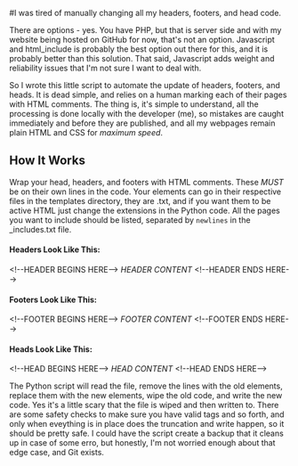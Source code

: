 #I was tired of manually changing all my headers, footers, and head code.

There are options - yes. You have PHP, but that is server side and with my website being hosted on GitHub for now, that's not an option. Javascript and html_include is probably the best option out there for this, and it is probably better than this solution. That said, Javascript adds weight and reliability issues that I'm not sure I want to deal with.

So I wrote this little script to automate the update of headers, footers, and heads. It is dead simple, and relies on a human marking each of their pages with HTML comments. The thing is, it's simple to understand, all the processing is done locally with the developer (me), so mistakes are caught immediately and before they are published, and all my webpages remain plain HTML and CSS for *maximum speed*.

## How It Works

Wrap your head, headers, and footers with HTML comments. These *MUST* be on their own lines in the code. Your elements can go in their respective files in the templates directory, they are .txt, and if you want them to be active HTML just change the extensions in the Python code. All the pages you want to include should be listed, separated by `newlines` in the _includes.txt file.

#### Headers Look Like This:
\<!--HEADER BEGINS HERE-->
*HEADER CONTENT*
\<!--HEADER ENDS HERE-->

#### Footers Look Like This:
\<!--FOOTER BEGINS HERE-->
*FOOTER CONTENT*
\<!--FOOTER ENDS HERE-->

#### Heads Look Like This:
\<!--HEAD BEGINS HERE-->
*HEAD CONTENT*
\<!--HEAD ENDS HERE-->

The Python script will read the file, remove the lines with the old elements, replace them with the new elements, wipe the old code, and write the new code. Yes it's a little scary that the file is wiped and then written to. There are some safety checks to make sure you have valid tags and so forth, and only when eveything is in place does the truncation and write happen, so it should be pretty safe. I could have the script create a backup that it cleans up in case of some erro, but honestly, I'm not worried enough about that edge case, and Git exists.
